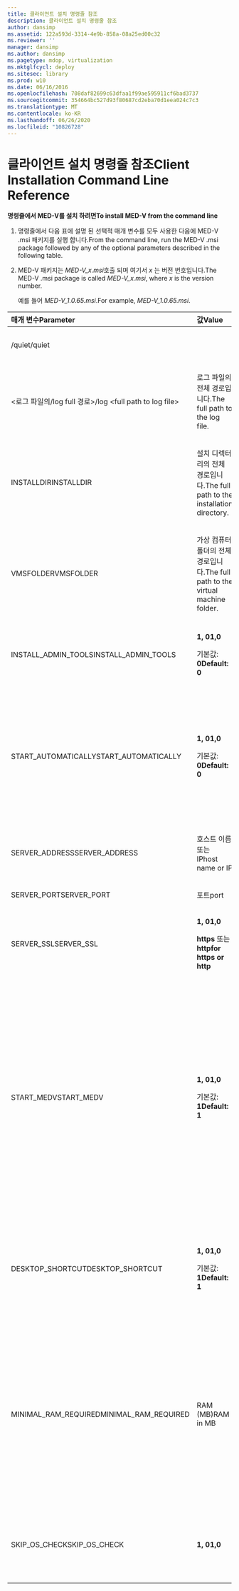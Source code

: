 ```yaml
---
title: 클라이언트 설치 명령줄 참조
description: 클라이언트 설치 명령줄 참조
author: dansimp
ms.assetid: 122a593d-3314-4e9b-858a-08a25ed00c32
ms.reviewer: ''
manager: dansimp
ms.author: dansimp
ms.pagetype: mdop, virtualization
ms.mktglfcycl: deploy
ms.sitesec: library
ms.prod: w10
ms.date: 06/16/2016
ms.openlocfilehash: 708daf82699c63dfaa1f99ae595911cf6bad3737
ms.sourcegitcommit: 354664bc527d93f80687cd2eba70d1eea024c7c3
ms.translationtype: MT
ms.contentlocale: ko-KR
ms.lasthandoff: 06/26/2020
ms.locfileid: "10826728"
---
```

# <span data-ttu-id="86c04-103">클라이언트 설치 명령줄 참조</span><span class="sxs-lookup"><span data-stu-id="86c04-103">Client Installation Command Line Reference</span></span>


**<span data-ttu-id="86c04-104">명령줄에서 MED-V를 설치 하려면</span><span class="sxs-lookup"><span data-stu-id="86c04-104">To install MED-V from the command line</span></span>**

1.  <span data-ttu-id="86c04-105">명령줄에서 다음 표에 설명 된 선택적 매개 변수를 모두 사용한 다음에 MED-V .msi 패키지를 실행 합니다.</span><span class="sxs-lookup"><span data-stu-id="86c04-105">From the command line, run the MED-V .msi package followed by any of the optional parameters described in the following table.</span></span>

2.  <span data-ttu-id="86c04-106">MED-V 패키지는 *MED-V\_x.msi*호출 되며 여기서 *x* 는 버전 번호입니다.</span><span class="sxs-lookup"><span data-stu-id="86c04-106">The MED-V .msi package is called *MED-V\_x.msi*, where *x* is the version number.</span></span>

    <span data-ttu-id="86c04-107">예를 들어 *MED-V\_1.0.65.msi*.</span><span class="sxs-lookup"><span data-stu-id="86c04-107">For example, *MED-V\_1.0.65.msi*.</span></span>

<table>
<colgroup>
<col width="33%" />
<col width="33%" />
<col width="33%" />
</colgroup>
<thead>
<tr class="header">
<th align="left"><span data-ttu-id="86c04-108">매개 변수</span><span class="sxs-lookup"><span data-stu-id="86c04-108">Parameter</span></span></th>
<th align="left"><span data-ttu-id="86c04-109">값</span><span class="sxs-lookup"><span data-stu-id="86c04-109">Value</span></span></th>
<th align="left"><span data-ttu-id="86c04-110">설명</span><span class="sxs-lookup"><span data-stu-id="86c04-110">Description</span></span></th>
</tr>
</thead>
<tbody>
<tr class="odd">
<td align="left"><p><span data-ttu-id="86c04-111">/quiet</span><span class="sxs-lookup"><span data-stu-id="86c04-111">/quiet</span></span></p></td>
<td align="left"><p></p></td>
<td align="left"><p><span data-ttu-id="86c04-112">자동 설치</span><span class="sxs-lookup"><span data-stu-id="86c04-112">Silent installation</span></span></p></td>
</tr>
<tr class="even">
<td align="left"><p><span data-ttu-id="86c04-113">&lt;로그 파일의/log full 경로&gt;</span><span class="sxs-lookup"><span data-stu-id="86c04-113">/log &lt;full path to log file&gt;</span></span></p></td>
<td align="left"><p><span data-ttu-id="86c04-114">로그 파일의 전체 경로입니다.</span><span class="sxs-lookup"><span data-stu-id="86c04-114">The full path to the log file.</span></span></p></td>
<td align="left"><p></p></td>
</tr>
<tr class="odd">
<td align="left"><p><span data-ttu-id="86c04-115">INSTALLDIR</span><span class="sxs-lookup"><span data-stu-id="86c04-115">INSTALLDIR</span></span></p></td>
<td align="left"><p><span data-ttu-id="86c04-116">설치 디렉터리의 전체 경로입니다.</span><span class="sxs-lookup"><span data-stu-id="86c04-116">The full path to the installation directory.</span></span></p></td>
<td align="left"><p></p></td>
</tr>
<tr class="even">
<td align="left"><p><span data-ttu-id="86c04-117">VMSFOLDER</span><span class="sxs-lookup"><span data-stu-id="86c04-117">VMSFOLDER</span></span></p></td>
<td align="left"><p><span data-ttu-id="86c04-118">가상 컴퓨터 폴더의 전체 경로입니다.</span><span class="sxs-lookup"><span data-stu-id="86c04-118">The full path to the virtual machine folder.</span></span></p></td>
<td align="left"><p></p></td>
</tr>
<tr class="odd">
<td align="left"><p><span data-ttu-id="86c04-119">INSTALL_ADMIN_TOOLS</span><span class="sxs-lookup"><span data-stu-id="86c04-119">INSTALL_ADMIN_TOOLS</span></span></p></td>
<td align="left"><p><strong><span data-ttu-id="86c04-120">1, 0</span><span class="sxs-lookup"><span data-stu-id="86c04-120">1,0</span></span></strong></p>
<p><span data-ttu-id="86c04-121">기본값: <strong> 0</span><span class="sxs-lookup"><span data-stu-id="86c04-121">Default: <strong>0</span></span></strong></p></td>
<td align="left"><p><span data-ttu-id="86c04-122">MED-V 관리 도구를 설치 합니다.</span><span class="sxs-lookup"><span data-stu-id="86c04-122">Installs MED-V administration tools.</span></span></p></td>
</tr>
<tr class="even">
<td align="left"><p><span data-ttu-id="86c04-123">START_AUTOMATICALLY</span><span class="sxs-lookup"><span data-stu-id="86c04-123">START_AUTOMATICALLY</span></span></p></td>
<td align="left"><p><strong><span data-ttu-id="86c04-124">1, 0</span><span class="sxs-lookup"><span data-stu-id="86c04-124">1,0</span></span></strong></p>
<p><span data-ttu-id="86c04-125">기본값: <strong> 0</span><span class="sxs-lookup"><span data-stu-id="86c04-125">Default: <strong>0</span></span></strong></p></td>
<td align="left"><p><span data-ttu-id="86c04-126">사용자가 Windows에 로그온 할 때마다 MED-V 클라이언트가 자동으로 시작 됩니다.</span><span class="sxs-lookup"><span data-stu-id="86c04-126">Automatically starts MED-V client every time the user logs on to Windows.</span></span></p></td>
</tr>
<tr class="odd">
<td align="left"><p><span data-ttu-id="86c04-127">SERVER_ADDRESS</span><span class="sxs-lookup"><span data-stu-id="86c04-127">SERVER_ADDRESS</span></span></p></td>
<td align="left"><p><span data-ttu-id="86c04-128">호스트 이름 또는 IP</span><span class="sxs-lookup"><span data-stu-id="86c04-128">host name or IP</span></span></p></td>
<td align="left"><p></p></td>
</tr>
<tr class="even">
<td align="left"><p><span data-ttu-id="86c04-129">SERVER_PORT</span><span class="sxs-lookup"><span data-stu-id="86c04-129">SERVER_PORT</span></span></p></td>
<td align="left"><p><span data-ttu-id="86c04-130">포트</span><span class="sxs-lookup"><span data-stu-id="86c04-130">port</span></span></p></td>
<td align="left"><p></p></td>
</tr>
<tr class="odd">
<td align="left"><p><span data-ttu-id="86c04-131">SERVER_SSL</span><span class="sxs-lookup"><span data-stu-id="86c04-131">SERVER_SSL</span></span></p></td>
<td align="left"><p><strong><span data-ttu-id="86c04-132">1, 0</span><span class="sxs-lookup"><span data-stu-id="86c04-132">1,0</span></span></strong></p>
<p><span data-ttu-id="86c04-133"><strong>https </strong> 또는 <strong> http</span><span class="sxs-lookup"><span data-stu-id="86c04-133">for <strong>https</strong> or <strong>http</span></span></strong></p></td>
<td align="left"><p></p></td>
</tr>
<tr class="even">
<td align="left"><p><span data-ttu-id="86c04-134">START_MEDV</span><span class="sxs-lookup"><span data-stu-id="86c04-134">START_MEDV</span></span></p></td>
<td align="left"><p><strong><span data-ttu-id="86c04-135">1, 0</span><span class="sxs-lookup"><span data-stu-id="86c04-135">1,0</span></span></strong></p>
<p><span data-ttu-id="86c04-136">기본값: <strong> 1</span><span class="sxs-lookup"><span data-stu-id="86c04-136">Default: <strong>1</span></span></strong></p></td>
<td align="left"><p><span data-ttu-id="86c04-137">MED-V 설치가 완료 되 면 MED-V가 시작 됩니다.</span><span class="sxs-lookup"><span data-stu-id="86c04-137">Starts MED-V at the completion of the MED-V installation.</span></span></p>
<div class="alert">
<strong><span data-ttu-id="86c04-138">참고</span><span class="sxs-lookup"><span data-stu-id="86c04-138">Note</span></span></strong><br/><p><span data-ttu-id="86c04-139">MED-V가 시스템에 설치 되어 있는 경우를 대비 하 여 START_MEDV = 0을 설정 하는 것이 좋습니다.</span><span class="sxs-lookup"><span data-stu-id="86c04-139">It is recommended to set START_MEDV=0 in case MED-V is installed by the system.</span></span></p>
</div>
<div>

</div></td>
</tr>
<tr class="odd">
<td align="left"><p><span data-ttu-id="86c04-140">DESKTOP_SHORTCUT</span><span class="sxs-lookup"><span data-stu-id="86c04-140">DESKTOP_SHORTCUT</span></span></p></td>
<td align="left"><p><strong><span data-ttu-id="86c04-141">1, 0</span><span class="sxs-lookup"><span data-stu-id="86c04-141">1,0</span></span></strong></p>
<p><span data-ttu-id="86c04-142">기본값: <strong> 1</span><span class="sxs-lookup"><span data-stu-id="86c04-142">Default: <strong>1</span></span></strong></p></td>
<td align="left"><p><span data-ttu-id="86c04-143">바탕 화면에 MED-V 클라이언트를 시작 하는 바로 가기를 만듭니다.</span><span class="sxs-lookup"><span data-stu-id="86c04-143">Creates a shortcut on the desktop, which starts MED-V client.</span></span></p></td>
</tr>
<tr class="even">
<td align="left"><p><span data-ttu-id="86c04-144">MINIMAL_RAM_REQUIRED</span><span class="sxs-lookup"><span data-stu-id="86c04-144">MINIMAL_RAM_REQUIRED</span></span></p></td>
<td align="left"><p><span data-ttu-id="86c04-145">RAM (MB)</span><span class="sxs-lookup"><span data-stu-id="86c04-145">RAM in MB</span></span></p></td>
<td align="left"><p><span data-ttu-id="86c04-146">MED-V를 설치 하는 경우 컴퓨터에 최소 크기의 RAM이 지정 되어 있는지 확인 합니다.</span><span class="sxs-lookup"><span data-stu-id="86c04-146">When installing MED-V, checks whether the computer has the minimum amount of RAM specified.</span></span> <span data-ttu-id="86c04-147">그렇지 않으면 설치가 중단 됩니다.</span><span class="sxs-lookup"><span data-stu-id="86c04-147">If not, installation is aborted.</span></span></p></td>
</tr>
<tr class="odd">
<td align="left"><p><span data-ttu-id="86c04-148">SKIP_OS_CHECK</span><span class="sxs-lookup"><span data-stu-id="86c04-148">SKIP_OS_CHECK</span></span></p></td>
<td align="left"><p><strong><span data-ttu-id="86c04-149">1, 0</span><span class="sxs-lookup"><span data-stu-id="86c04-149">1,0</span></span></strong></p></td>
<td align="left"><p><span data-ttu-id="86c04-150">운영 체제 유효성 검사를 생략 합니다.</span><span class="sxs-lookup"><span data-stu-id="86c04-150">Omits the operating system validation.</span></span></p></td>
</tr>
</tbody>
</table>











